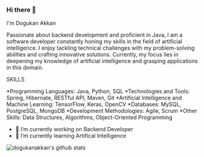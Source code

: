 ### Hi there 👋
I'm Dogukan Akkan

Passionate about backend development and proficient in Java, I am a software developer constantly honing my skills in the field of artificial intelligence. I enjoy tackling technical challenges with my problem-solving abilities and crafting innovative solutions. Currently, my focus lies in deepening my knowledge of artificial intelligence and grasping applications in this domain.

  SKILLS

*Programming Languages: Java, Python, SQL
*Technologies and Tools: Spring, Hibernate, RESTful API, Maven, Git
*Artificial Intelligence and Machine Learning: TensorFlow, Keras, OpenCV
*Databases: MySQL, PostgreSQL, MongoDB
*Development Methodologies: Agile, Scrum
*Other Skills: Data Structures, Algorithms, Object-Oriented Programming

- 🔭 I’m currently working on Backend Developer
- 🌱 I’m currently learning Artifical Intelligence

![dogukanakkan's github stats](https://github-readme-stats.vercel.app/api?username=dogukanakkan&show_icons=true)
